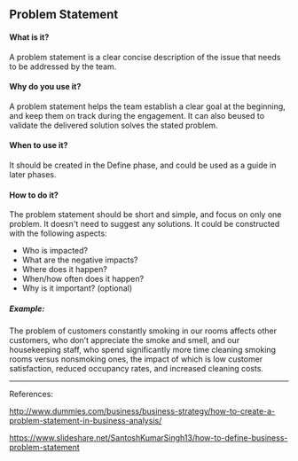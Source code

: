 ## Problem Statement

#### What is it?
A problem statement is a clear concise description of the issue that needs to be addressed by the team. 

#### Why do you use it?
A problem statement helps the team establish a clear goal at the beginning, and keep them on track during the engagement. It can also  beused to validate the delivered solution solves the stated problem.

#### When to use it?
It should be created in the Define phase, and could be used as a guide in later phases.

#### How to do it?
The problem statement should be short and simple, and focus on only one problem. It doesn't need to suggest any solutions. It could be constructed with the following aspects:
  * Who is impacted?
  * What are the negative impacts?
  * Where does it happen?
  * When/how often does it happen?
  * Why is it important? (optional)

##### Example:
The problem of customers constantly smoking in our rooms affects other customers, who don’t appreciate the smoke and smell, and our housekeeping staff, who spend significantly more time cleaning smoking rooms versus nonsmoking ones, the impact of which is low customer satisfaction, reduced occupancy rates, and increased cleaning costs. 


---

References:

http://www.dummies.com/business/business-strategy/how-to-create-a-problem-statement-in-business-analysis/

https://www.slideshare.net/SantoshKumarSingh13/how-to-define-business-problem-statement
